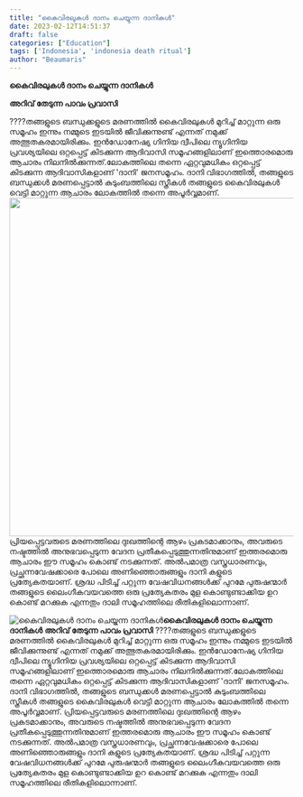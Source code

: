 ```yaml
---
title: "കൈവിരലുകൾ ദാനം ചെയ്യുന്ന ദാനികൾ"
date: 2023-02-12T14:51:37
draft: false
categories: ["Education"]
tags: ['Indonesia', 'indonesia death ritual']
author: "Beaumaris"
---
```


<strong>കൈവിരലുകൾ ദാനം ചെയ്യുന്ന ദാനികൾ</strong>

<strong>അറിവ് തേടുന്ന പാവം പ്രവാസി</strong>

????തങ്ങളുടെ ബന്ധുക്കളുടെ മരണത്തിൽ കൈവിരലുകൾ മുറിച്ച്‌ മാറ്റുന്ന ഒരു സമൂഹം ഇന്നും നമ്മുടെ ഇടയിൽ ജീവിക്കുന്നുണ്ട്‌ എന്നത്‌ നമുക്ക്‌ അത്ഭുതകരമായിരിക്കും. ഇൻഡോനേഷ്യ ഗിനിയ ദ്വീപിലെ ന്യൂഗിനിയ പ്രവശ്യയിലെ ഒറ്റപ്പെട്ട്‌ കിടക്കുന്ന ആദിവാസി സമൂഹങ്ങളിലാണ്‌ ഇത്തൊരമൊരു ആചാരം നിലനിൽക്കുന്നത്‌.ലോകത്തിലെ തന്നെ ഏറ്റവുമധികം ഒറ്റപ്പെട്ട്‌ കിടക്കുന്ന ആദിവാസികളാണ്‌ 'ദാനി' ജനസമൂഹം. ദാനി വിഭാഗത്തിൽ, തങ്ങളുടെ ബന്ധുക്കൾ മരണപ്പെട്ടാൽ കുടുംബത്തിലെ സ്ത്രീകൾ തങ്ങളുടെ കൈവിരലുകൾ വെട്ടി മാറ്റുന്ന ആചാരം ലോകത്തിൽ തന്നെ അപൂർവ്വമാണ്‌. <img class="size-full wp-image-383285 aligncenter" src="https://cdn.boolokam.com/articles/2023/02/geggg.jpg" alt="" width="600" height="600" />പ്രിയപ്പെട്ടവരുടെ മരണത്തിലെ ദുഃഖത്തിന്റെ ആഴം പ്രകടമാക്കാനും, അവരുടെ നഷ്ടത്തിൽ അനുഭവപ്പെടുന്ന വേദന പ്രതീകപ്പെടുത്തുന്നതിനുമാണ്‌ ഇത്തരമൊരു ആചാരം ഈ സമൂഹം കൊണ്ട്‌ നടക്കുന്നത്‌. അൽപമാത്ര വസ്ത്രധാരണവും, പ്രച്ഛന്നവേഷക്കാരെ പോലെ അണിഞ്ഞൊരുങ്ങളും ദാനി കളുടെ പ്രത്യേകതയാണ്‌. ശ്രദ്ധ പിടിച്ച്‌ പറ്റുന്ന വേഷവിധനങ്ങൾക്ക്‌ പുറമേ പുരുഷന്മാർ തങ്ങളുടെ ലൈംഗീകവയവത്തെ ഒരു പ്രത്യേകതരം മുള കൊണ്ടുണ്ടാക്കിയ ഉറ കൊണ്ട്‌ മറക്കുക എന്നതും ദാലി സമൂഹത്തിലെ രീതികളിലൊന്നാണ്‌.


![കൈവിരലുകൾ ദാനം ചെയ്യുന്ന ദാനികൾ](https://cdn.boolokam.com/articles/2023/02/geggg.jpg)**കൈവിരലുകൾ ദാനം ചെയ്യുന്ന ദാനികൾ** **അറിവ് തേടുന്ന പാവം പ്രവാസി** ????തങ്ങളുടെ ബന്ധുക്കളുടെ മരണത്തിൽ കൈവിരലുകൾ മുറിച്ച്‌ മാറ്റുന്ന ഒരു സമൂഹം ഇന്നും നമ്മുടെ ഇടയിൽ ജീവിക്കുന്നുണ്ട്‌ എന്നത്‌ നമുക്ക്‌ അത്ഭുതകരമായിരിക്കും. ഇൻഡോനേഷ്യ ഗിനിയ ദ്വീപിലെ ന്യൂഗിനിയ പ്രവശ്യയിലെ ഒറ്റപ്പെട്ട്‌ കിടക്കുന്ന ആദിവാസി സമൂഹങ്ങളിലാണ്‌ ഇത്തൊരമൊരു ആചാരം നിലനിൽക്കുന്നത്‌.ലോകത്തിലെ തന്നെ ഏറ്റവുമധികം ഒറ്റപ്പെട്ട്‌ കിടക്കുന്ന ആദിവാസികളാണ്‌ 'ദാനി' ജനസമൂഹം. ദാനി വിഭാഗത്തിൽ, തങ്ങളുടെ ബന്ധുക്കൾ മരണപ്പെട്ടാൽ കുടുംബത്തിലെ സ്ത്രീകൾ തങ്ങളുടെ കൈവിരലുകൾ വെട്ടി മാറ്റുന്ന ആചാരം ലോകത്തിൽ തന്നെ അപൂർവ്വമാണ്‌. പ്രിയപ്പെട്ടവരുടെ മരണത്തിലെ ദുഃഖത്തിന്റെ ആഴം പ്രകടമാക്കാനും, അവരുടെ നഷ്ടത്തിൽ അനുഭവപ്പെടുന്ന വേദന പ്രതീകപ്പെടുത്തുന്നതിനുമാണ്‌ ഇത്തരമൊരു ആചാരം ഈ സമൂഹം കൊണ്ട്‌ നടക്കുന്നത്‌. അൽപമാത്ര വസ്ത്രധാരണവും, പ്രച്ഛന്നവേഷക്കാരെ പോലെ അണിഞ്ഞൊരുങ്ങളും ദാനി കളുടെ പ്രത്യേകതയാണ്‌. ശ്രദ്ധ പിടിച്ച്‌ പറ്റുന്ന വേഷവിധനങ്ങൾക്ക്‌ പുറമേ പുരുഷന്മാർ തങ്ങളുടെ ലൈംഗീകവയവത്തെ ഒരു പ്രത്യേകതരം മുള കൊണ്ടുണ്ടാക്കിയ ഉറ കൊണ്ട്‌ മറക്കുക എന്നതും ദാലി സമൂഹത്തിലെ രീതികളിലൊന്നാണ്‌.
